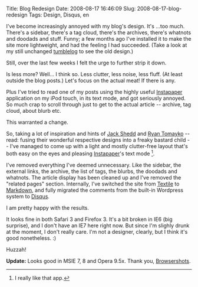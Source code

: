 Title: Blog Redesign
Date: 2008-08-17 16:46:09
Slug: 2008-08-17-blog-redesign
Tags: Design, Disqus, en


I've become increasingly annoyed with my blog's design. It's …too much.
There's a sidebar, there's a tag cloud, there's the archives, there's whatnots
and doodads and stuff. Funny; a few months ago I've installed it to make the
site more lightweight, and had the feeling I had succeeded. (Take a look at my
still unchanged [tumblelog][1] to see the old design.)

Still, over the last few weeks I felt the urge to further strip it down.

Is less more? Well… I think so. Less clutter, less noise, less fluff. (At
least outside the blog posts.) Let's focus on the actual meat! If there is
any.

Plus I've tried to read one of my posts using the highly useful
[Instapaper][2] application on my iPod touch, in its text mode, and got
seriously annoyed. So much crap to scroll through just to get to the actual
article -- archive, tag cloud, about blurb etc.

This warranted a change.

So, taking a lot of inspiration and hints of [Jack Shedd][3] and [Ryan
Tomayko][4] -- read: fusing their wonderful respective designs into a freaky
bastard child -- I've managed to come up with a light and mostly clutter-free
layout that's both easy on the eyes and pleasing [Instapaper][2]'s text
mode [^1].

I've removed everything I've deemed unnecessary. Like the sidebar, the
external links, the archive, the list of tags, the blurbs, the doodads and
whatnots. The article display has been cleaned up and I've removed the
"related pages" section. Internally, I've switched the site from [Textile][6]
to [Markdown][7], and fully migrated the comments from the built-in Wordpress
system to [Disqus][8].

I am pretty happy with the results.

It looks fine in both Safari 3 and Firefox 3. It's a bit broken in IE6 (big
surprise), and I don't have an IE7 here right now. But since I'm slighly drunk
at the moment, I don't really care. I'm not a designer, clearly, but I think
it's good nonetheless. :)

Huzzah!

**Update:** Looks good in MSIE 7, 8 and Opera 9.5x. Thank you, [Browsershots][9].


[^1]: I really like that app.

   [1]: http://tumblr.zottmann.org/
   [2]: http://instapaper.com
   [3]: http://www.bigcontrarian.com/
   [4]: http://tomayko.com/writings/
   [5]: #fn:p210093192-1
   [6]: http://textism.com/tools/textile/
   [7]: http://daringfireball.net/projects/markdown/
   [8]: http://disqus.com/
   [9]: http://browsershots.org/
   [10]: #fnref:p210093192-1
